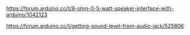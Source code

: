 https://forum.arduino.cc/t/8-ohm-0-5-watt-speaker-interface-with-arduino/1042123

https://forum.arduino.cc/t/getting-sound-level-from-audio-jack/525806

